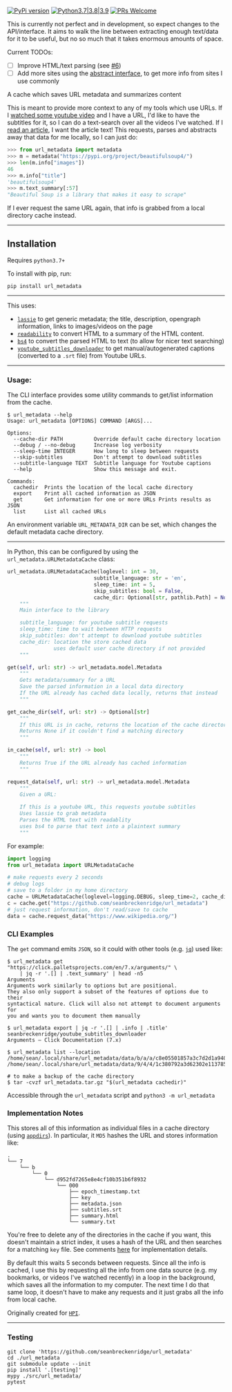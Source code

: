 [![PyPi version](https://img.shields.io/pypi/v/url_metadata.svg)](https://pypi.python.org/pypi/url_metadata) [![Python3.7|3.8|3.9](https://img.shields.io/pypi/pyversions/url_metadata.svg)](https://pypi.python.org/pypi/url_metadata) [![PRs Welcome](https://img.shields.io/badge/PRs-welcome-brightgreen.svg?style=flat-square)](http://makeapullrequest.com)

This is currently not perfect and in development, so expect changes to the API/interface. It aims to walk the line between extracting enough text/data for it to be useful, but no so much that it takes enormous amounts of space.

Current TODOs:

- [ ] Improve HTML/text parsing (see [#6](https://github.com/seanbreckenridge/url_metadata/issues/6))
- [ ] Add more sites using the [abstract interface](https://github.com/seanbreckenridge/url_metadata/blob/master/src/url_metadata/sites/abstract.py), to get more info from sites I use commonly

A cache which saves URL metadata and summarizes content

This is meant to provide more context to any of my tools which use URLs. If I [watched some youtube video](https://github.com/seanbreckenridge/mpv-sockets/blob/master/DAEMON.md) and I have a URL, I'd like to have the subtitles for it, so I can do a text-search over all the videos I've watched. If I [read an article](https://github.com/seanbreckenridge/ffexport), I want the article text! This requests, parses and abstracts away that data for me locally, so I can just do:

```python
>>> from url_metadata import metadata
>>> m = metadata("https://pypi.org/project/beautifulsoup4/")
>>> len(m.info["images"])
46
>>> m.info["title"]
'beautifulsoup4'
>>> m.text_summary[:57]
"Beautiful Soup is a library that makes it easy to scrape"
```

If I ever request the same URL again, that info is grabbed from a local directory cache instead.

---

## Installation

Requires `python3.7+`

To install with pip, run:

    pip install url_metadata

---

This uses:

- [`lassie`](https://github.com/michaelhelmick/lassie) to get generic metadata; the title, description, opengraph information, links to images/videos on the page
- [`readability`](https://github.com/buriy/python-readability) to convert HTML to a summary of the HTML content.
- [`bs4`](https://pypi.org/project/beautifulsoup4/) to convert the parsed HTML to text (to allow for nicer text searching)
- [`youtube_subtitles_downloader`](https://github.com/seanbreckenridge/youtube_subtitles_downloader) to get manual/autogenerated captions (converted to a `.srt` file) from Youtube URLs.

---

### Usage:

The CLI interface provides some utility commands to get/list information from the cache.

```
$ url_metadata --help
Usage: url_metadata [OPTIONS] COMMAND [ARGS]...

Options:
  --cache-dir PATH          Override default cache directory location
  --debug / --no-debug      Increase log verbosity
  --sleep-time INTEGER      How long to sleep between requests
  --skip-subtitles          Don't attempt to download subtitles
  --subtitle-language TEXT  Subtitle language for Youtube captions
  --help                    Show this message and exit.

Commands:
  cachedir  Prints the location of the local cache directory
  export    Print all cached information as JSON
  get       Get information for one or more URLs Prints results as JSON
  list      List all cached URLs
```

An environment variable `URL_METADATA_DIR` can be set, which changes the default metadata cache directory.

---

In Python, this can be configured by using the `url_metadata.URLMetadataCache` class:

```python
url_metadata.URLMetadataCache(loglevel: int = 30,
                            subtitle_language: str = 'en',
                            sleep_time: int = 5,
                            skip_subtitles: bool = False,
                            cache_dir: Optional[str, pathlib.Path] = None):
    """
    Main interface to the library

    subtitle_language: for youtube subtitle requests
    sleep_time: time to wait between HTTP requests
    skip_subtitles: don't attempt to download youtube subtitles
    cache_dir: location the store cached data
               uses default user cache directory if not provided
    """

get(self, url: str) -> url_metadata.model.Metadata
    """
    Gets metadata/summary for a URL
    Save the parsed information in a local data directory
    If the URL already has cached data locally, returns that instead
    """

get_cache_dir(self, url: str) -> Optional[str]
    """
    If this URL is in cache, returns the location of the cache directory
    Returns None if it couldn't find a matching directory
    """

in_cache(self, url: str) -> bool
    """
    Returns True if the URL already has cached information
    """

request_data(self, url: str) -> url_metadata.model.Metadata
    """
    Given a URL:

    If this is a youtube URL, this requests youtube subtitles
    Uses lassie to grab metadata
    Parses the HTML text with readablity
    uses bs4 to parse that text into a plaintext summary
    """
```

For example:

```python
import logging
from url_metadata import URLMetadataCache

# make requests every 2 seconds
# debug logs
# save to a folder in my home directory
cache = URLMetadataCache(loglevel=logging.DEBUG, sleep_time=2, cache_dir="~/mydata")
c = cache.get("https://github.com/seanbreckenridge/url_metadata")
# just request information, don't read/save to cache
data = cache.request_data("https://www.wikipedia.org/")
```

### CLI Examples

The `get` command emits `JSON`, so it could with other tools (e.g. [`jq`](https://stedolan.github.io/jq/)) used like:

```shell
$ url_metadata get "https://click.palletsprojects.com/en/7.x/arguments/" \
    | jq -r '.[] | .text_summary' | head -n5
Arguments
Arguments work similarly to options but are positional.
They also only support a subset of the features of options due to their
syntactical nature. Click will also not attempt to document arguments for
you and wants you to document them manually
```

```shell
$ url_metadata export | jq -r '.[] | .info | .title'
seanbreckenridge/youtube_subtitles_downloader
Arguments — Click Documentation (7.x)
```

```shell
$ url_metadata list --location
/home/sean/.local/share/url_metadata/data/b/a/a/c8e05501857a3c7d2d1a94071c68e/000
/home/sean/.local/share/url_metadata/data/9/4/4/1c380792a3d62302e1137850d177b/000
```

```shell
# to make a backup of the cache directory
$ tar -cvzf url_metadata.tar.gz "$(url_metadata cachedir)"
```

Accessible through the `url_metadata` script and `python3 -m url_metadata`

### Implementation Notes

This stores all of this information as individual files in a cache directory (using [`appdirs`](https://github.com/ActiveState/appdirs)). In particular, it `MD5` hashes the URL and stores information like:

```
.
└── 7
    └── b
        └── 0
            └── d952fd7265e8e4cf10b351b6f8932
                └── 000
                    ├── epoch_timestamp.txt
                    ├── key
                    ├── metadata.json
                    ├── subtitles.srt
                    ├── summary.html
                    └── summary.txt
```

You're free to delete any of the directories in the cache if you want, this doesn't maintain a strict index, it uses a hash of the URL and then searches for a matching `key` file. See comments [here](https://github.com/seanbreckenridge/url_metadata/blob/master/src/url_metadata/cache.py) for implementation details.

By default this waits 5 seconds between requests. Since all the info is cached, I use this by requesting all the info from one data source (e.g. my bookmarks, or videos I've watched recently) in a loop in the background, which saves all the information to my computer. The next time I do that same loop, it doesn't have to make any requests and it just grabs all the info from local cache.

Originally created for [`HPI`](https://github.com/seanbreckenridge/HPI).

---

### Testing

    git clone 'https://github.com/seanbreckenridge/url_metadata'
    cd ./url_metadata
    git submodule update --init
    pip install '.[testing]'
    mypy ./src/url_metadata/
    pytest
